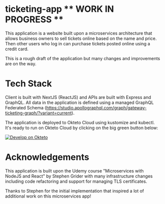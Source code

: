 # ticketing-app     ** WORK IN PROGRESS **

This application is a website built upon a microservices architecture that allows business owners to sell tickets online based on the name and price. 
Then other users who log in can purchase tickets posted online using a credit card.

This is a rough draft of the application but many changes and improvements are on the way.


# Tech Stack

Client is built with NextJS (ReactJS) and APIs are built with Express and GraphQL. All data in the application is defined using a managed GraphQL Federated Schema (https://studio.apollographql.com/graph/gateway-ticketing-graph/?variant=current).

The application is deployed to Okteto Cloud using kustomize and kubectl. It's ready to run on Okteto Cloud by clicking on the big green button below:

[![Develop on Okteto](https://okteto.com/develop-okteto.svg)](https://cloud.okteto.com/deploy)



# Acknowledgements

This application is built upon the Udemy course "Microservices with NodeJS and React" by Stephen Grider with many infrastructure changes including code refactoring and support for managing TLS certificates.

Thanks to Stephen for the initial implementation that inspired a lot of additional work on this microservices app!
